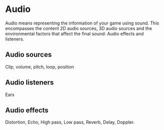 # Audio

Audio means representing the information of your game using sound. This encompasses the content 2D audio sources, 3D audio sources and the environmental factors that affect the final sound: Audio effects and listeners.

## Audio sources

Clip, volume, pitch, loop, position

## Audio listeners

Ears

## Audio effects

Distortion, Echo, High pass, Low pass, Reverb, Delay, Doppler.
